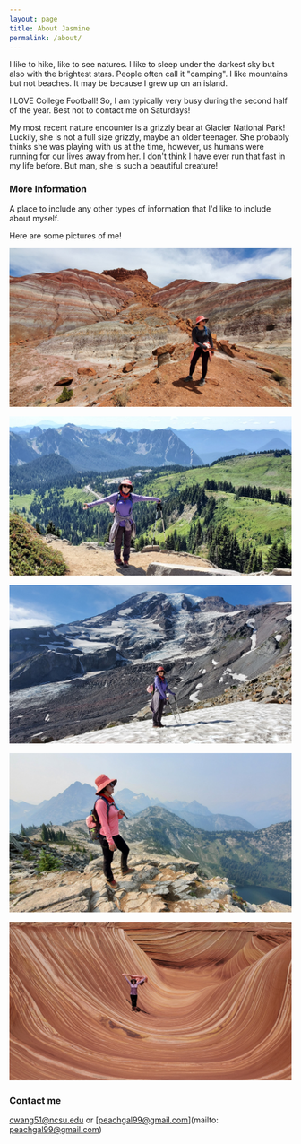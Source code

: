 ```yaml
---
layout: page
title: About Jasmine
permalink: /about/
---
```


I like to hike, like to see natures. I like to sleep under the darkest sky but also with the brightest stars. People often call it "camping". I like mountains but not beaches. It may be because I grew up on an island. 

I LOVE College Football! So, I am typically very busy during the second half of the year. Best not to contact me on Saturdays!

My most recent nature encounter is a grizzly bear at Glacier National Park! Luckily, she is not a full size grizzly, maybe an older teenager. She probably thinks she was playing with us at the time, however, us humans were running for our lives away from her. I don't think I have ever run that fast in my life before. But man, she is such a beautiful creature!

### More Information

A place to include any other types of information that I'd like to include about myself.

Here are some pictures of me!

![text1](https://raw.githubusercontent.com/peachgal/peachgal.github.io/master/images/jas1.png "pic 1")

![text2](https://github.com/peachgal/peachgal.github.io/blob/master/images/jas2.png "pic 2")

![text3](https://github.com/peachgal/peachgal.github.io/blob/master/images/jas3.png "pic 3")

![text4](https://github.com/peachgal/peachgal.github.io/blob/master/images/jas4.png "pic 4")

![text5](https://github.com/peachgal/peachgal.github.io/blob/master/images/jas5.png "pic 5")

### Contact me

[cwang51@ncsu.edu](mailto:cwang51@ncsu.edu) 
or 
[peachgal99@gmail.com](mailto: peachgal99@gmail.com)
